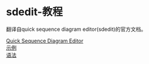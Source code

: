 # sdedit-教程
翻译自quick sequence diagram editor(sdedit)的官方文档。  

[Quick Sequence Diagram Editor](https://github.com/lafengnan/sdedit-tutorial/wiki/Quick-Sequence-Diagram-Editor)  
[示例](https://github.com/lafengnan/sdedit-tutorial/wiki/%E4%BE%8B%E5%AD%90)    
[语法](https://github.com/lafengnan/sdedit-tutorial/wiki/%E8%AF%AD%E6%B3%95)  
